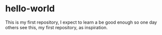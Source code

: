 # hello-world
This is my first repository, I expect to learn a be good enough so one day others see this, my first repository, as inspiration. 
